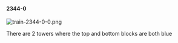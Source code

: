 #### 2344-0
![train-2344-0-0.png](https://github.com/lil-lab/nlvr/raw/master/nlvr/train/images/16/train-2344-0-0.png "train-2344-0-0.png")

There are 2 towers where the top and bottom blocks are both blue